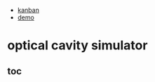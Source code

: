 * [kanban](https://github.com/bmedicke/optical-cavity/projects/1?fullscreen=true)
* [demo](http://167.172.110.115/)

# optical cavity simulator

## toc
